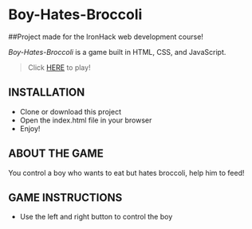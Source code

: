 # Boy-Hates-Broccoli

##Project made for the IronHack web development course!

*Boy-Hates-Broccoli* is a game built in HTML, CSS, and JavaScript.

> Click [HERE](https://edulp99.github.io/Boy-Hates-Broccoli/) to play!

## INSTALLATION
* Clone or download this project
* Open the index.html file in your browser
* Enjoy!

## ABOUT THE GAME
You control a boy who wants to eat but hates broccoli, help him to feed!

## GAME INSTRUCTIONS
* Use the left and right button to control the boy




